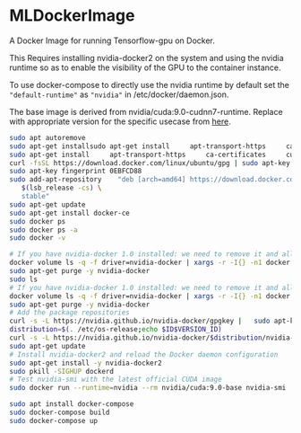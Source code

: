 # MLDockerImage
A Docker Image for running Tensorflow-gpu on Docker.

This Requires installing nvidia-docker2 on the system and using the nvidia runtime so as to enable the visibility of the GPU to the container instance.

To use docker-compose to directly use the nvidia runtime by default set the ```"default-runtime"```  as ```"nvidia"``` in /etc/docker/daemon.json.

The base image is derived from nvidia/cuda:9.0-cudnn7-runtime. Replace with appropriate version for the specific usecase from [here](https://gitlab.com/nvidia/cuda). 


```bash
sudo apt autoremove
sudo apt-get installsudo apt-get install     apt-transport-https     ca-certificates     curl     software-properties-common
sudo apt-get install     apt-transport-https     ca-certificates     curl     software-properties-common
curl -fsSL https://download.docker.com/linux/ubuntu/gpg | sudo apt-key add -
sudo apt-key fingerprint 0EBFCD88
sudo add-apt-repository    "deb [arch=amd64] https://download.docker.com/linux/ubuntu \
   $(lsb_release -cs) \
   stable"
sudo apt-get update
sudo apt-get install docker-ce
sudo docker ps
sudo docker ps -a
sudo docker -v

# If you have nvidia-docker 1.0 installed: we need to remove it and all existing GPU containers
docker volume ls -q -f driver=nvidia-docker | xargs -r -I{} -n1 docker ps -q -a -f volume={} | xargs -r docker rm -f
sudo apt-get purge -y nvidia-docker
sudo ls
# If you have nvidia-docker 1.0 installed: we need to remove it and all existing GPU containers
docker volume ls -q -f driver=nvidia-docker | xargs -r -I{} -n1 docker ps -q -a -f volume={} | xargs -r docker rm -f
sudo apt-get purge -y nvidia-docker
# Add the package repositories
curl -s -L https://nvidia.github.io/nvidia-docker/gpgkey |   sudo apt-key add -
distribution=$(. /etc/os-release;echo $ID$VERSION_ID)
curl -s -L https://nvidia.github.io/nvidia-docker/$distribution/nvidia-docker.list |   sudo tee /etc/apt/sources.list.d/nvidia-docker.list
sudo apt-get update
# Install nvidia-docker2 and reload the Docker daemon configuration
sudo apt-get install -y nvidia-docker2
sudo pkill -SIGHUP dockerd
# Test nvidia-smi with the latest official CUDA image
sudo docker run --runtime=nvidia --rm nvidia/cuda:9.0-base nvidia-smi

sudo apt install docker-compose
sudo docker-compose build
sudo docker-compose up
```